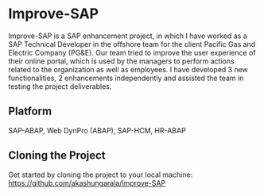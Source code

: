 # Improve-SAP

Improve-SAP is a SAP enhancement project, in which I have worked as a SAP Technical Developer in the offshore team for the client Pacific Gas and Electric Company (PG&amp;E). Our team tried to improve the user experience of their online portal, which is used by the managers to perform actions related to the organization as well as employees. I have developed 3 new functionalities, 2 enhancements independently and assisted the team in testing the project deliverables.

## Platform

SAP-ABAP, Web DynPro (ABAP), SAP-HCM, HR-ABAP

## Cloning the Project

Get started by cloning the project to your local machine: https://github.com/akashungarala/Improve-SAP
